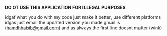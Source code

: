 **DO  OT USE THIS APPLICATION FOR ILLEGAL PURPOSES**.







idgaf what you do with my code just make it better, use different platforms idgas just email the updated version you made gmail is (hamdhhabib@gmail.com) and as always the first line doesnt matter (wink)

